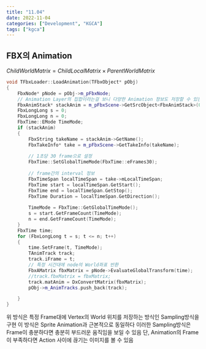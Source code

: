 ```yaml
---
title: "11.04"
date: 2022-11-04
categories: ["Development", "KGCA"]
tags: ["kgca"]
---
```

## FBX의 Animation
$ChildWorldMatrix = ChildLocalMatrix \times ParentWorldMatrix$

```cpp
void TFbxLoader::LoadAnimation(TFbxObject* pObj)
{
	FbxNode* pNode = pObj->m_pFbxNode;
    // Animation Layer의 집합이라는걸 보니 다양한 Animation 정보도 저장할 수 있는 듯
	FbxAnimStack* stackAnim = m_pFbxScene->GetSrcObject<FbxAnimStack>(0);
	FbxLongLong s = 0;
	FbxLongLong n = 0;
	FbxTime::EMode TimeMode;
	if (stackAnim)
	{
		FbxString takeName = stackAnim->GetName();
		FbxTakeInfo* take = m_pFbxScene->GetTakeInfo(takeName);
        
        // 1초당 30 frame으로 설정
		FbxTime::SetGlobalTimeMode(FbxTime::eFrames30);
        
        // frame간의 interval 정보
		FbxTimeSpan localTimeSpan = take->mLocalTimeSpan;
		FbxTime start = localTimeSpan.GetStart();
		FbxTime end = localTimeSpan.GetStop();
		FbxTime Duration = localTimeSpan.GetDirection();
        
		TimeMode = FbxTime::GetGlobalTimeMode();
		s = start.GetFrameCount(TimeMode);
		n = end.GetFrameCount(TimeMode);
	}
	FbxTime time;	
	for (FbxLongLong t = s; t <= n; t++)
	{
		time.SetFrame(t, TimeMode);
		TAnimTrack track;
		track.iFrame = t;
        // 특정 시간대에 node의 World좌표 반환
		FbxAMatrix fbxMatrix = pNode->EvaluateGlobalTransform(time);	
		//track.fbxMatrix = fbxMatrix;
		track.matAnim = DxConvertMatrix(fbxMatrix);		
		pObj->m_AnimTracks.push_back(track);

	}
}
```
위 방식은 특정 Frame대에 Vertex의 World 위치를 저장하는 방식인 Sampling방식을 구현
이 방식은 Sprite Animation과 근본적으로 동일하다
이러한 Sampling방식은 Frame이 충분하다면 충분히 부드러운 움직임을 보일 수 있음
단, Animation의 Frame이 부족하다면 Action 사이에 끊기는 이미지를 볼 수 있음